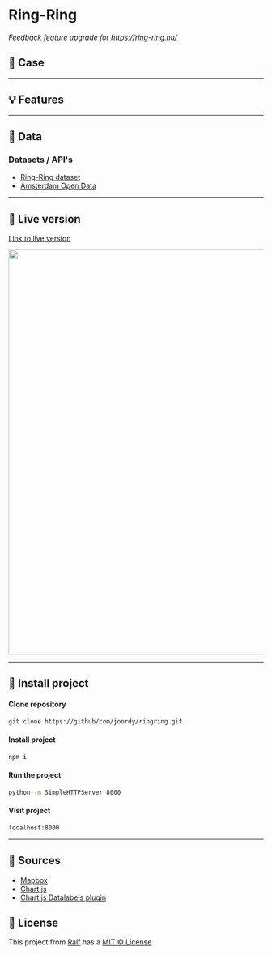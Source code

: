 # Ring-Ring

_Feedback feature upgrade for https://ring-ring.nu/_

## :page_with_curl: Case

---

## :bulb: Features

---

## :1234: Data

### Datasets / API's
- [Ring-Ring dataset]()
- [Amsterdam Open Data]()

---

## :red_circle: Live version
[Link to live version](https://ralfz123.github.io/ring-ring)

<img src="..." width="800px">

---

## :rocket: Install project

#### Clone repository

```bash
git clone https://github/com/joordy/ringring.git
```

#### Install project

```bash
npm i
```

#### Run the project

```bash
python -m SimpleHTTPServer 8000  
```

#### Visit project

```bash
localhost:8000
```

---

## :file_folder: Sources

- [Mapbox](https://docs.mapbox.com/)
- [Chart.js](https://www.chartjs.org/docs/latest/)
- [Chart.js Datalabels plugin](https://chartjs-plugin-datalabels.netlify.app/guide/getting-started.html#installation)


## :cop: License
This project from [Ralf](https://github.com/ralfz123) has a [MIT © License](https://github.com/ralfz123/ring-ring/blob/main/LICENSE)
